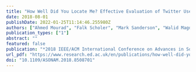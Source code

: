 ```yaml
---
title: "How Well Did You Locate Me? Effective Evaluation of Twitter User Geolocation"
date: 2018-08-01
publishDate: 2022-01-25T11:14:46.255980Z
authors: ["Ahmed Mourad", "Falk Scholer", "Mark Sanderson", "Walid Magdy"]
publication_types: ["1"]
abstract: ""
featured: false
publication: "*2018 IEEE/ACM International Conference on Advances in Social Networks Analysis and Mining (ASONAM)*"
url_pdf: "https://www.research.ed.ac.uk/en/publications/how-well-did-you-locate-me-effective-evaluation-of-twitter-user-g"
doi: "10.1109/ASONAM.2018.8508701"
---
```


